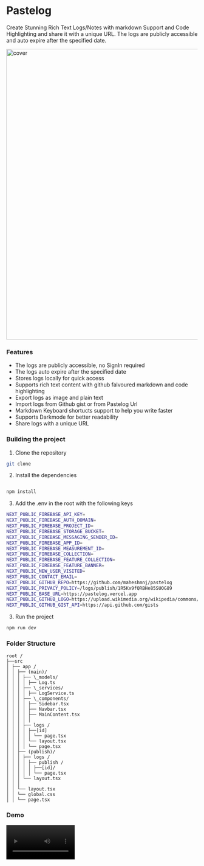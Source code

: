 # Pastelog

Create Stunning Rich Text Logs/Notes with markdown Support and Code Highlighting and share it with a unique URL. The logs are publicly accessible and auto expire after the specified date.

<img width="764" alt="cover" src="https://github.com/maheshmnj/pastelog/assets/31410839/e75cfac7-93f8-4734-a0cc-d95872522230">

### Features

- The logs are publicly accessible, no SignIn required
- The logs auto expire after the specified date
- Stores logs locally for quick access
- Supports rich text content with github falvoured markdown and code highlighting
- Export logs as image and plain text
- Import logs from Github gist or from Pastelog Url
- Markdown Keyboard shortucts support to help you write faster
- Supports Darkmode for better readability
- Share logs with a unique URL

### Building the project

1. Clone the repository

```bash
git clone
```

2. Install the dependencies

```bash

npm install
```

3. Add the .env in the root with the following keys

```bash
NEXT_PUBLIC_FIREBASE_API_KEY=
NEXT_PUBLIC_FIREBASE_AUTH_DOMAIN=
NEXT_PUBLIC_FIREBASE_PROJECT_ID=
NEXT_PUBLIC_FIREBASE_STORAGE_BUCKET=
NEXT_PUBLIC_FIREBASE_MESSAGING_SENDER_ID=
NEXT_PUBLIC_FIREBASE_APP_ID=
NEXT_PUBLIC_FIREBASE_MEASUREMENT_ID=
NEXT_PUBLIC_FIREBASE_COLLECTION=
NEXT_PUBLIC_FIREBASE_FEATURE_COLLECTION=
NEXT_PUBLIC_FIREBASE_FEATURE_BANNER=
NEXT_PUBLIC_NEW_USER_VISITED=
NEXT_PUBLIC_CONTACT_EMAIL=
NEXT_PUBLIC_GITHUB_REPO=https://github.com/maheshmnj/pastelog
NEXT_PUBLIC_PRIVACY_POLICY=/logs/publish/1R5Kx9fQRBHe85SUOG89
NEXT_PUBLIC_BASE_URL=https://pastelog.vercel.app
NEXT_PUBLIC_GITHUB_LOGO=https://upload.wikimedia.org/wikipedia/commons/thumb/c/c2/GitHub_Invertocat_Logo.svg/1200px-GitHub_Invertocat_Logo.svg.png
NEXT_PUBLIC_GITHUB_GIST_API=https://api.github.com/gists
```

3. Run the project

```bash
npm run dev
```

### Folder Structure

<!-- current folder structure -->

```
root /
├──src
│ ├── app /
│ │ ├── (main)/
│ │ │ ├── \_models/
│ │ │ │ ├── Log.ts
│ │ │ ├── \_services/
│ │ │ │ ├── LogService.ts
│ │ │ ├── \_components/
│ │ │ │ ├── Sidebar.tsx
│ │ │ │ ├── Navbar.tsx
│ │ │ │ ├── MainContent.tsx
│ │ │ │ │
│ │ │ ├── logs /
│ │ │ │ ├──[id]
│ │ │ │ │ └── page.tsx
│ │ │ │ └── layout.tsx
│ │ │ │ └── page.tsx
│ │ ├── (publish)/
│ │ │ ├── logs /
│ │ │ │ ├── publish /
│ │ │ │ │ ├──[id]/
│ │ │ │ │ └── page.tsx
│ │ │ └── layout.tsx
│ │ │
│ │ └── layout.tsx
│ │ └── global.css
│ │ └── page.tsx
```

### Demo

<video src='https://github.com/maheshmnj/pastelog/assets/31410839/c4e4469b-3acb-45e1-a258-0d8593d1e831' width=180/>
